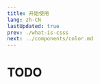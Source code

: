 ```yaml
---
title: 开始使用
lang: zh-CN
lastUpdated: true
prev: ./what-is-csss
next: ../components/color.md
---
```


# TODO
